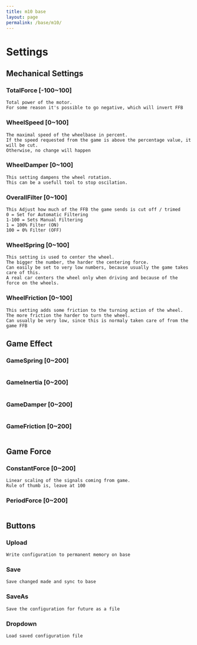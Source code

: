 ```yaml
---
title: m10 base
layout: page
permalink: /base/m10/
---
```

# Settings
## Mechanical Settings
### TotalForce [-100~100]
```
Total power of the motor.
For some reason it's possible to go negative, which will invert FFB
```
### WheelSpeed [0~100]
```
The maximal speed of the wheelbase in percent.
If the speed requested from the game is above the percentage value, it will be cut.
Otherwise, no change will happen
```
### WheelDamper [0~100]
```
This setting dampens the wheel rotation.
This can be a usefull tool to stop oscilation.
```
### OverallFilter [0~100]
```
This Adjust how much of the FFB the game sends is cut off / trimed
0 = Set for Automatic Filtering
1-100 = Sets Manual Filtering
1 = 100% Filter (ON)
100 = 0% Filter (OFF)
```
### WheelSpring [0~100]
```
This setting is used to center the wheel.
The bigger the number, the harder the centering force.
Can easily be set to very low numbers, because usually the game takes care of this.
A real car centers the wheel only when driving and because of the force on the wheels.
```
### WheelFriction [0~100]
```
This setting adds some friction to the turning action of the wheel.
The more friction the harder to turn the wheel.
Can usually be very low, since this is normaly taken care of from the game FFB
```

## Game Effect
### GameSpring [0~200]
```
```
### GameInertia [0~200]
```
```
### GameDamper [0~200]
```
```
### GameFriction [0~200]
```
```

## Game Force
### ConstantForce [0~200] 
```
Linear scaling of the signals coming from game.
Rule of thumb is, leave at 100
```
### PeriodForce [0~200]
```
```

## Buttons 
### Upload
```
Write configuration to permanent memory on base
```  
### Save
```
Save changed made and sync to base
```  
### SaveAs
```
Save the configuration for future as a file
```  
### Dropdown
```
Load saved configuration file
```  